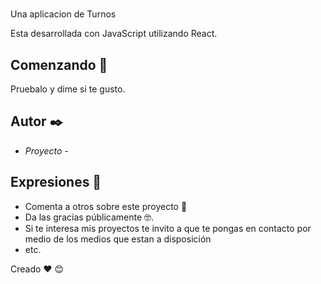 
#

Una aplicacion  de Turnos  

Esta desarrollada con JavaScript utilizando React.  



## Comenzando 🚀

Pruebalo y dime si te gusto.

## Autor ✒️
 - *Proyecto* -



## Expresiones  🎁

* Comenta a otros sobre este proyecto 📢
* Da las gracias públicamente 🤓.
* Si te interesa mis proyectos te invito a que te pongas en contacto por medio de los medios  que estan a disposición
* etc.

Creado ❤️  😊
